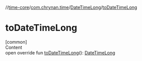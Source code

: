 //[time-core](../../../index.md)/[com.chrynan.time](../index.md)/[DateTimeLong](index.md)/[toDateTimeLong](to-date-time-long.md)



# toDateTimeLong  
[common]  
Content  
open override fun [toDateTimeLong](to-date-time-long.md)(): [DateTimeLong](index.md)  



